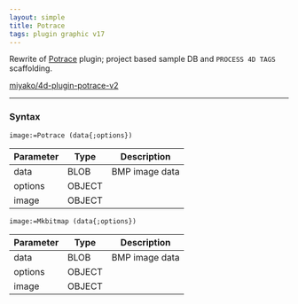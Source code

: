 ```yaml
---
layout: simple
title: Potrace
tags: plugin graphic v17
---
```


Rewrite of [Potrace](http://potrace.sourceforge.net) plugin; project based sample DB and ``PROCESS 4D TAGS`` scaffolding.

[miyako/4d-plugin-potrace-v2](https://github.com/miyako/4d-plugin-potrace-v2)

<!--more-->

---

### Syntax

```
image:=Potrace (data{;options})
```

Parameter|Type|Description
------------|------|----
data|BLOB|BMP image data
options|OBJECT|
image|OBJECT|

```
image:=Mkbitmap (data{;options})
```

Parameter|Type|Description
------------|------|----
data|BLOB|BMP image data
options|OBJECT|
image|OBJECT|
